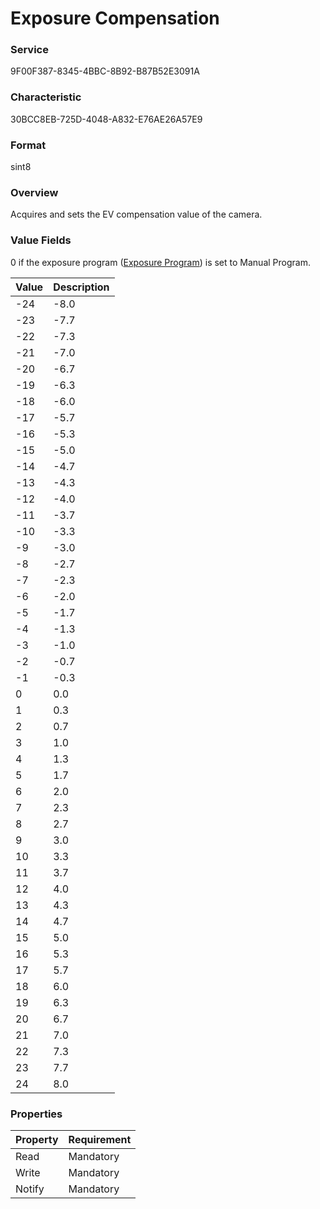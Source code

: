# Exposure Compensation

### Service

9F00F387-8345-4BBC-8B92-B87B52E3091A

### Characteristic

30BCC8EB-725D-4048-A832-E76AE26A57E9

### Format

sint8

### Overview

Acquires and sets the EV compensation value of the camera.

### Value Fields

0 if the exposure program ([Exposure Program](exposure_program.md)) is set to Manual Program.

| Value | Description |
|:--|:--|
| -24 | -8.0 |
| -23 | -7.7 |
| -22 | -7.3 |
| -21 | -7.0 |
| -20 | -6.7 |
| -19 | -6.3 |
| -18 | -6.0 |
| -17 | -5.7 |
| -16 | -5.3 |
| -15 | -5.0 |
| -14 | -4.7 |
| -13 | -4.3 |
| -12 | -4.0 |
| -11 | -3.7 |
| -10 | -3.3 |
| -9 | -3.0 |
| -8 | -2.7 |
| -7 | -2.3 |
| -6 | -2.0 |
| -5 | -1.7 |
| -4 | -1.3 |
| -3 | -1.0 |
| -2 | -0.7 |
| -1 | -0.3 |
| 0 | 0.0 |
| 1 | 0.3 |
| 2 | 0.7 |
| 3 | 1.0 |
| 4 | 1.3 |
| 5 | 1.7 |
| 6 | 2.0 |
| 7 | 2.3 |
| 8 | 2.7 |
| 9 | 3.0 |
| 10 | 3.3 |
| 11 | 3.7 |
| 12 | 4.0 |
| 13 | 4.3 |
| 14 | 4.7 |
| 15 | 5.0 |
| 16 | 5.3 |
| 17 | 5.7 |
| 18 | 6.0 |
| 19 | 6.3 |
| 20 | 6.7 |
| 21 | 7.0 |
| 22 | 7.3 |
| 23 | 7.7 |
| 24 | 8.0 |

### Properties

| Property | Requirement |
|:--|:--|
| Read | Mandatory |
| Write | Mandatory |
| Notify | Mandatory |
